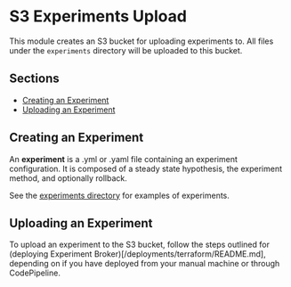# S3 Experiments Upload
This module creates an S3 bucket for uploading experiments to. All files under the `experiments` directory will be uploaded to this bucket.

## Sections
- [Creating an Experiment](#creating-an-experiment)
- [Uploading an Experiment](#uploading-an-experiment)

## Creating an Experiment
An **experiment** is a .yml or .yaml file containing an experiment configuration. It is composed of a steady state hypothesis, the experiment method, and optionally rollback.

See the [experiments directory](experiments) for examples of experiments.

## Uploading an Experiment
To upload an experiment to the S3 bucket, follow the steps outlined for (deploying Experiment Broker)[/deployments/terraform/README.md], depending on if you have deployed from your manual machine or through CodePipeline.
